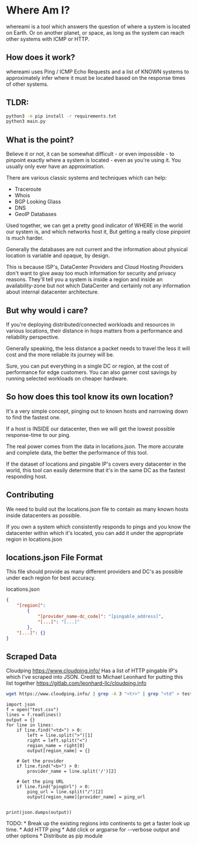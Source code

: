 # Where Am I?
whereami is a tool which answers the question of where a system is located on Earth. Or on another planet,
or space, as long as the system can reach other systems with ICMP or HTTP.

## How does it work?
whereami uses Ping / ICMP Echo Requests and a list of KNOWN systems to approximately
infer where it must be located based on the response times of other systems.

## TLDR:
```bash
python3 -m pip install -r requirements.txt
python3 main.py
```

## What is the point?
Believe it or not, it can be somewhat difficult - or even impossible - to pinpoint exactly where
a system is located - even as you're using it. You usually only ever have an approximation.

There are various classic systems and techniques which can help:
* Traceroute
* Whois
* BGP Looking Glass
* DNS
* GeoIP Databases

Used together, we can get a pretty good indicator of WHERE in the world our
system is, and which networks host it, But getting a really close pinpoint is much harder. 

Generally the databases are not current and the information about physical location is variable and opaque, by design.

This is because ISP's, DataCenter Providers and Cloud Hosting Providers don't want to give away
too much information for security and privacy reasons.
They'll tell you a system is inside a region and inside an availability-zone but not which DataCenter and
certainly not any information about internal datacenter architecture.

## But why would i care?
If you're deploying distributed/connected workloads and resources in various locations, their distance in hops
matters from a performance and reliability perspective.

Generally speaking, the less distance a packet needs to travel the less it will cost and the more reliable
its journey will be.

Sure, you can put everything in a single DC or region, at the cost of performance for edge customers.
You can also garner cost savings by running selected workloads on cheaper hardware.

## So how does this tool know its own location?
It's a very simple concept, pinging out to known hosts and narrowing down to find the fastest one.

If a host is INSIDE our datacenter, then we will get the lowest possible response-time to our ping.

The real power comes from the data in locations.json. The more accurate and complete data, the better the performance
of this tool.

If the dataset of locations and pingable IP's covers every datacenter in the world, this tool can easily
determine that it's in the same DC as the fastest responding host.

## Contributing
We need to build out the locations.json file to contain as many known hosts inside datacenters as possible.

If you own a system which consistently responds to pings and you know the datacenter within which it's located, you can
add it under the appropriate region in locations.json

## locations.json File Format
This file should provide as many different providers and DC's as possible under each region for best accuracy.

locations.json
```json
{
    "[region]":
        {
            "[provider_name-dc_code]": "[pingable_address]",
            "[...]": "[...]"
        },
    "[...]": {}
}
```

## Scraped Data

Cloudping https://www.cloudping.info/ Has a list of HTTP pingable IP's which I've scraped into JSON. 
Credit to Michael Leonhard for putting this list together https://gitlab.com/leonhard-llc/cloudping.info

```bash
wget https://www.cloudping.info/ | grep -A 3 "<tr>" | grep "<td" > test.csv
```

```python3
import json
f = open("test.csv")
lines = f.readlines()
output = {}
for line in lines:
    if line.find("<td>") > 0:
        left = line.split(">")[1]
        right = left.split("<")
        region_name = right[0]
        output[region_name] = {}

    # Get the provider    
    if line.find("<b>") > 0:
        provider_name = line.split('/')[2]

    # Get the ping URL
    if line.find("pingUrl") > 0:
        ping_url = line.split("/")[2]
        output[region_name][provider_name] = ping_url


print(json.dumps(output))
```

TODO:
    * Break up the existing regions into continents to get a faster look up time.
    * Add HTTP ping
    * Add click or argparse for --verbose output and other options
    * Distribute as pip module